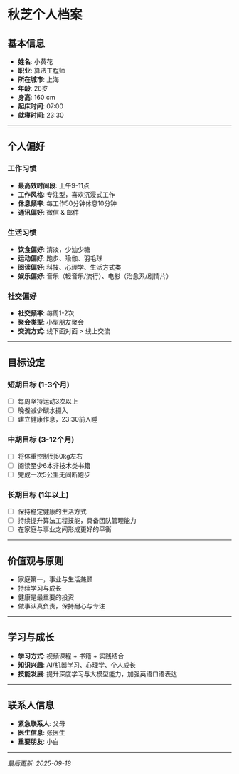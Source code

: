 # 秋芝个人档案

## 基本信息
- **姓名**:   小黄花
- **职业**: 算法工程师
- **所在城市**:   上海
- **年龄**:  26岁
- **身高**: 160 cm
- **起床时间**: 07:00
- **就寝时间**: 23:30

---

## 个人偏好

### 工作习惯
- **最高效时间段**: 上午9-11点
- **工作风格**: 专注型，喜欢沉浸式工作
- **休息频率**: 每工作50分钟休息10分钟
- **通讯偏好**: 微信 & 邮件

### 生活习惯
- **饮食偏好**: 清淡，少油少糖
- **运动偏好**: 跑步、瑜伽、羽毛球
- **阅读偏好**: 科技、心理学、生活方式类
- **娱乐偏好**: 音乐（轻音乐/流行）、电影（治愈系/剧情片）

### 社交偏好
- **社交频率**: 每周1-2次
- **聚会类型**: 小型朋友聚会
- **交流方式**: 线下面对面 > 线上交流

---

## 目标设定

### 短期目标 (1-3个月)
- [ ] 每周坚持运动3次以上  
- [ ] 晚餐减少碳水摄入  
- [ ] 建立健康作息，23:30前入睡  

### 中期目标 (3-12个月)
- [ ] 将体重控制到50kg左右  
- [ ] 阅读至少6本非技术类书籍  
- [ ] 完成一次5公里无间断跑步  

### 长期目标 (1年以上)
- [ ] 保持稳定健康的生活方式  
- [ ] 持续提升算法工程技能，具备团队管理能力  
- [ ] 在家庭与事业之间形成更好的平衡  

---

## 价值观与原则
- 家庭第一，事业与生活兼顾  
- 持续学习与成长  
- 健康是最重要的投资  
- 做事认真负责，保持耐心与专注  

---

## 学习与成长
- **学习方式**: 视频课程 + 书籍 + 实践结合  
- **知识兴趣**: AI/机器学习、心理学、个人成长  
- **技能发展**: 提升深度学习与大模型能力，加强英语口语表达  

---

## 联系人信息
- **紧急联系人**: 父母 
- **医生信息**: 张医生 
- **重要朋友**: 小白 

---

*最后更新: 2025-09-18*
